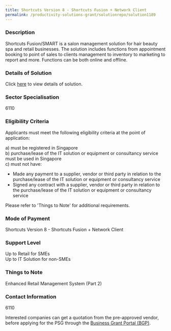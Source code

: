 ```yaml
---
title: Shortcuts Version 8 - Shortcuts Fusion + Network Client
permalink: /productivity-solutions-grant/solutionrepo/solution1189
---
```


### Description

Shortcuts Fusion/SMART is a salon management solution for hair beauty spa and retail businesses. The solution includes functions from appointment booking to point of sales to clients management to inventory to marketing to report and more. Functions can be both online and offline.

### Details of Solution

Click <a href='Serixx Business Solutions' target='_blank' rel='noopener'>here</a> to view details of solution.

### Sector Specialisation

 6110 

### Eligibility Criteria

Applicants must meet the following eligibility criteria at the point of application:

a) must be registered in Singapore <br>
b) purchase/lease of the IT solution or equipment or consultancy service must be used in Singapore <br>
c) must not have:
- Made any payment to a supplier, vendor or third party in relation to the purchase/lease of the IT solution or equipment or consultancy service
- Signed any contract with a supplier, vendor or third party in relation to the purchase/lease of the IT solution or equipment or consultancy service

Please refer to 'Things to Note' for additional requirements.

### Mode of Payment
Shortcuts Version 8 - Shortcuts Fusion + Network Client

### Support Level
Up to Retail for SMEs <br>
Up to IT Solution for non-SMEs

### Things to Note
Enhanced Retail Management System (Part 2)

### Contact Information
6110

Interested companies can get a quotation from the pre-approved vendor, before applying for the PSG through the <a target='_blank' rel='noopener' href='https://www.businessgrants.gov.sg/'>Business Grant Portal (BGP)</a>.
